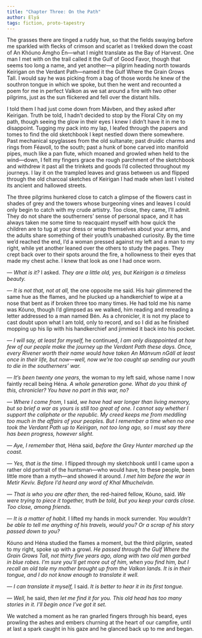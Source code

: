 ```yaml
---
title: "Chapter Three: On the Path"
author: Elyá
tags: fiction, proto-tapestry
---
```


The grasses there are tinged a ruddy hue, so that the fields swaying before me sparkled with flecks of crimson and scarlet as I trekked down the coast of An Khóuno Ámgho Én—what I might translate as the Bay of Harvest. One man I met with on the trail called it the Gulf of Good Favor, though that seems too long a name, and yet another—a pilgrim heading north towards Keirigan on the Verdant Path—named it the Gulf Where the Grain Grows Tall. I would say he was picking from a bag of those words he knew of the southron tongue in which we spoke, but then he went and recounted a poem for me in perfect Valkon as we sat around a fire with two other pilgrims, just as the sun flickered and fell over the distant hills.

I told them I had just come down from Mávben, and they asked after Keirigan. Truth be told, I hadn’t decided to stop by the Floral City on my path, though seeing the glow in their eyes I knew I didn’t have it in me to disappoint. Tugging my pack into my lap, I leafed through the papers and tomes to find the old sketchbook I kept nestled down there somewhere. Past mechanical spyglasses from the old sultanate; past druidic charms and rings from Féavoll, to the south; past a hunk of bone carved into manifold pipes, much like a pan flute, which moaned and growled when held to the wind—down, I felt my fingers grace the rough parchment of the sketchbook and withdrew it past all the trinkets and goods I’d collected throughout my journeys. I lay it on the trampled leaves and grass between us and flipped through the old charcoal sketches of Keirigan I had made when last I visited its ancient and hallowed streets.

The three pilgrims hunkered close to catch a glimpse of the flowers cast in shades of grey and the towers whose burgeoning vines and leaves I could only begin to catch with my crude artistry. Too close, they came, I’ll admit. They do not share the southerners’ sense of personal space, and it has always taken me some time to reacquaint myself with how quick the children are to tug at your dress or wrap themselves about your arms, and the adults share something of their youth’s unabashed curiosity. By the time we’d reached the end, I’d a woman pressed against my left and a man to my right, while yet another leaned over the others to study the pages. They crept back over to their spots around the fire, a hollowness to their eyes that made my chest ache. I knew that look as one I had once worn.

— *What is it?* I asked. *They are a little old, yes, but Keirigan is a timeless beauty.*

— *It is not that, not at all,* the one opposite me said. His hair glimmered the same hue as the flames, and he plucked up a handkerchief to wipe at a nose that bent as if broken three too many times. He had told me his name was Kóuno, though I’d glimpsed as we walked, him reading and rereading a letter addressed to a man named Bén. As a chronicler, it is not my place to cast doubt upon what I am told, only to record, and so I did as he finished mopping up his lip with his handkerchief and jimmied it back into his pocket.

— *I will say, at least for myself,* he continued, *I am only disappointed at how few of our people make the journey up the Verdant Path these days. Once, every Rivener worth their name would have taken An Mánvum nGáll at least once in their life, but now—well, now we’re too caught up sending our youth to die in the southerners’ war.*

— *It’s been twenty one years,* the woman to my left said, whose name I now faintly recall being Héna. *A whole generation gone. What do you think of this, chronicler? You have no part in this war, no?*

— *Where I come from,* I said, *we have had war longer than living memory, but so brief a war as yours is still too great of one. I cannot say whether I support the caliphate or the republic. My creed keeps me from meddling too much in the affairs of your peoples. But I remember a time when no one took the Verdant Path up to Keirigan, not too long ago, so I must say there has been progress, however slight.*

— *Aye, I remember that,* Héna said, *before the Grey Hunter marched up the coast.*

— *Yes, that is the time.* I flipped through my sketchbook until I came upon a rather old portrait of the huntsman—who would have, to these people, been little more than a myth—and showed it around. *I met him before the war in Metir Keviv. Before I’d heard any word of Khal Mhuchelván.*

— *That is who you are after then,* the red-haired fellow, Kóuno, said. *We were trying to piece it together, truth be told, but you keep your cards close. Too close, among friends.*

— *It is a matter of habit.* I lifted my hands in mock surrender. *You wouldn’t be able to tell me anything of his travels, would you? Or a scrap of his story passed down to you?*

Kóuno and Héna studied the flames a moment, but the third pilgrim, seated to my right, spoke up with a growl. *He passed through the Gulf Where the Grain Grows Tall, not thirty five years ago, along with two old men garbed in blue robes. I’m sure you’ll get more out of him, when you find him, but I recall an old tale my mother brought up from the Valkon lands. It is in their tongue, and I do not know enough to translate it well.*

— *I can translate it myself,* I said. *It is better to hear it in its first tongue.*

— *Well,* he said, *then let me find it for you. This old head has too many stories in it. I’ll begin once I’ve got it set.*

We watched a moment as he ran gnarled fingers through his beard, eyes prowling the ashes and embers churning at the heart of our campfire, until at last a spark caught in his gaze and he glanced back up to me and began.